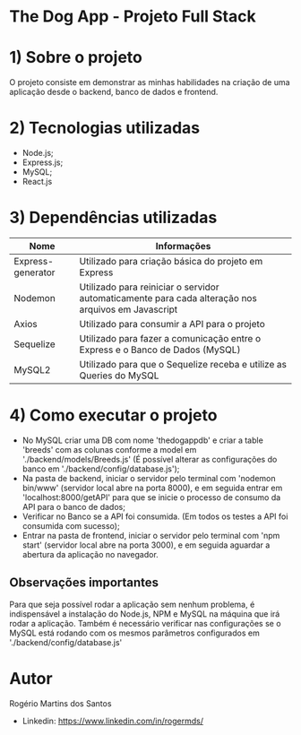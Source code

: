 # The Dog App - Projeto Full Stack

# 1) Sobre o projeto

O projeto consiste em demonstrar as minhas habilidades na criação de uma aplicação desde o backend, banco de dados e frontend.

# 2) Tecnologias utilizadas

- Node.js;
- Express.js;
- MySQL;
- React.js

# 3) Dependências utilizadas

| Nome              | Informações                                                                                        |
| ----------------- | -------------------------------------------------------------------------------------------------- |
| Express-generator | Utilizado para criação básica do projeto em Express                                                |
| Nodemon           | Utilizado para reiniciar o servidor automaticamente para cada alteração nos arquivos em Javascript |
| Axios             | Utilizado para consumir a API para o projeto                                                       |
| Sequelize         | Utilizado para fazer a comunicação entre o Express e o Banco de Dados (MySQL)                      |
| MySQL2            | Utilizado para que o Sequelize receba e utilize as Queries do MySQL                                |

# 4) Como executar o projeto

- No MySQL criar uma DB com nome 'thedogappdb' e criar a table 'breeds' com as colunas conforme a model em './backend/models/Breeds.js' (É possível alterar as configurações do banco em './backend/config/database.js');
- Na pasta de backend, iniciar o servidor pelo terminal com 'nodemon bin/www' (servidor local abre na porta 8000), e em seguida entrar em 'localhost:8000/getAPI' para que se inicie o processo de consumo da API para o banco de dados;
- Verificar no Banco se a API foi consumida. (Em todos os testes a API foi consumida com sucesso);
- Entrar na pasta de frontend, iniciar o servidor pelo terminal com 'npm start' (servidor local abre na porta 3000), e em seguida aguardar a abertura da aplicação no navegador.

## Observações importantes

Para que seja possível rodar a aplicação sem nenhum problema, é indispensável a instalação do Node.js, NPM e MySQL na máquina que irá rodar a aplicação. Também é necessário verificar nas configurações se o MySQL está rodando com os mesmos parâmetros configurados em './backend/config/database.js'

# Autor

Rogério Martins dos Santos

- Linkedin:
  https://www.linkedin.com/in/rogermds/
